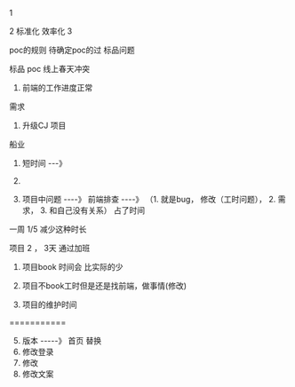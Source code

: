 

1

2
 标准化 效率化
3



poc的规则
待确定poc的过
标品问题

标品 poc  线上春天冲突

1. 前端的工作进度正常





需求

1.  升级CJ 项目

船业



1. 短时间 ---》 
2. 




1.  项目中问题 ----》 前端排查 ----》 （1. 就是bug， 修改（工时问题）， 2. 需求， 3.  和自己没有关系） 占了时间

一周 1/5   减少这种时长

项目 2 ，  3天 通过加班


1. 项目book 时间会 比实际的少

2. 项目不book工时但是还是找前端，做事情(修改)

3. 项目的维护时间



===========


5. 版本 -----》 首页 替换
6. 修改登录
7. 修改
8. 修改文案



